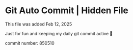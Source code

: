 # Git Auto Commit | Hidden File

This file was added Feb 12, 2025

Just for fun and keeping my daily git commit active 🤪

commit number: 850510
